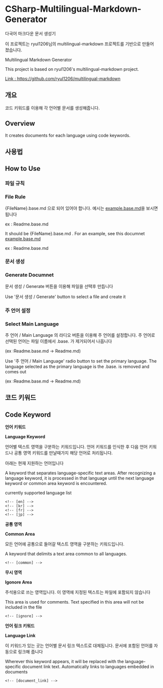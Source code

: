 # CSharp-Multilingual-Markdown-Generator

<!--[document_link]-->
<!--[kr]-->
다국어 마크다운 문서 생성기

이 프로젝트는 ryul1206님의 multilingual-markdown 프로젝트를 기반으로 만들어 졌습니다.
<!--[en]-->
Multilingual Markdown Generator

This project is based on ryul1206's multilingual-markdown project.
<!--[common]-->

[Link : https://github.com/ryul1206/multilingual-markdown ](https://github.com/ryul1206/multilingual-markdown)

<!--[kr]-->
## 개요
코드 키워드를 이용해 각 언어별 문서를 생성해줍니다.
<!--[en]-->
## Overview
It creates documents for each language using code keywords.

<!--[kr]-->
## 사용법
<!--[en]-->
## How to Use
<!--[kr]-->
### 파일 규칙
<!--[en]-->
### File Rule
<!--[kr]-->
{FileName}.base.md 으로 되어 있어야 합니다. 예시는 [example.base.md](example/example.base.md)을 보시면 됩니다

ex : Readme.base.md
<!--[en]-->
It should be {FileName}.base.md . For an example, see this documnet [example.base.md](example/example.base.md)

ex : Readme.base.md

<!--[kr]-->
### 문서 생성
<!--[en]-->
### Generate Documnet
<!--[kr]-->
문서 생성 / Generate 버튼을 이용해 파일을 선택후 만듭니다
<!--[en]-->
Use '문서 생성 / Generate' button to select a file and create it

<!--[kr]-->
### 주 언어 설정
<!--[en]-->
### Select Main Language
<!--[kr]-->
주 언어 / Main Language 의 라디오 버튼을 이용해 주 언어를 설정합니다.
주 언어로 선택된 언어는 파일 이름에서 .base. 가 제거되어서 나옵니다

(ex :Readme.base.md -> Readme.md)
<!--[en]-->
Use '주 언어 / Main Language' radio button to set the primary language.
The language selected as the primary language is the .base. is removed and comes out

(ex :Readme.base.md -> Readme.md)


<!--[kr]-->
## 코드 키워드
<!--[en]-->
## Code Keyword
<!--[kr]-->
**언어 키워드**

<!--[en]-->
**Language Keyword**

<!--[kr]-->
언어별 텍스트 영역을 구분하는 키워드입니다.
언어 키워드를 인식한 후 다음 언어 키워드나 공통 영역 키워드를 만날때가지 해당 언어로 처리됩니다.

아래는 현재 지원하는 언어입니다
<!--[en]-->
A keyword that separates language-specific text areas.
After recognizing a language keyword, it is processed in that language until the next language keyword or common area keyword is encountered.

currently supported language list
<!--[common]-->
```
<!-- [en] -->        
<!-- [kr] -->
<!-- [fr] -->
<!-- [jp] -->
```

<!--[kr]-->
**공통 영역**

<!--[en]-->
**Common Area**

<!--[kr]-->
모든 언어에 공통으로 들어갈 텍스트 영역을 구분하는 키워드입니다.
<!--[en]-->
A keyword that delimits a text area common to all languages.

<!-- [common] -->
```
<!-- [common] -->   
```


<!--[kr]-->
**무시 영역**

<!--[en]-->
**Igonore Area**

<!--[kr]-->
주석용으로 쓰는 영역입니다. 이 영역에 지정된 텍스트는 파일에 포함되지 않습니다
<!--[en]-->
This area is used for comments. Text specified in this area will not be included in the file

<!-- [common] -->
```
<!-- [ignore] -->   
```


<!--[kr]-->
**언어 링크 키워드**

<!--[en]-->
**Language Link**


<!--[kr]-->
이 키워드가 있는 곳는 언어별 문서 링크 텍스트로 대체됩니다. 문서에 포함된 언어를 자동으로 링크해 줍니다
<!--[en]-->
Wherever this keyword appears, it will be replaced with the language-specific document link text. 
Automatically links to languages embedded in documents

<!-- [common] -->
```
<!-- [document_link] -->   
```









